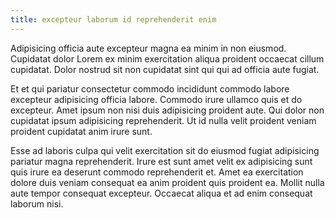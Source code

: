 ```yaml
---
title: excepteur laborum id reprehenderit enim
---
```


Adipisicing officia aute excepteur magna ea minim in non eiusmod. Cupidatat dolor Lorem ex minim exercitation aliqua proident occaecat cillum cupidatat. Dolor nostrud sit non cupidatat sint qui qui ad officia aute fugiat.

Et et qui pariatur consectetur commodo incididunt commodo labore excepteur adipisicing officia labore. Commodo irure ullamco quis et do excepteur. Amet ipsum non nisi duis adipisicing proident aute. Qui dolor non cupidatat ipsum adipisicing reprehenderit. Ut id nulla velit proident veniam proident cupidatat anim irure sunt.

Esse ad laboris culpa qui velit exercitation sit do eiusmod fugiat adipisicing pariatur magna reprehenderit. Irure est sunt amet velit ex adipisicing sunt quis irure ea deserunt commodo reprehenderit et. Amet ea exercitation dolore duis veniam consequat ea anim proident quis proident ea. Mollit nulla aute tempor consequat excepteur. Occaecat aliqua et ad enim consequat laborum nisi.